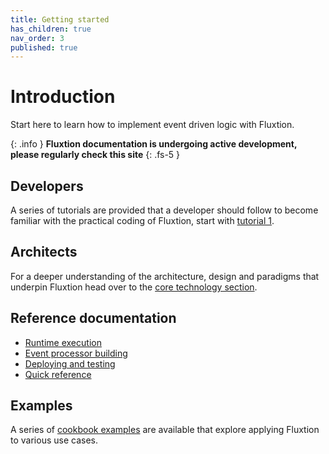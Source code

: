 ```yaml
---
title: Getting started
has_children: true
nav_order: 3
published: true
---
```


# Introduction

Start here to learn how to implement event driven logic with Fluxtion. 

{: .info }
**Fluxtion documentation is undergoing active development, please regularly check this site**
{: .fs-5 }

## Developers
A series of tutorials are provided that a developer should follow to become familiar with the practical coding of 
Fluxtion, start with [tutorial 1](gettingstarted/tutorial-1.md).

## Architects
For a deeper understanding of the architecture, design and paradigms that underpin Fluxtion head over to the
[core technology section](core-technology.md).

## Reference documentation
* [Runtime execution](runtime.md)
* [Event processor building](generating.md)
* [Deploying and testing](deploying-testing.md)
* [Quick reference](quick-reference.md)

## Examples
A series of [cookbook examples](examples.md) are available that explore applying Fluxtion to various use cases.  